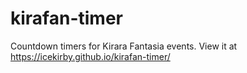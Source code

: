# kirafan-timer
Countdown timers for Kirara Fantasia events. View it at https://icekirby.github.io/kirafan-timer/
